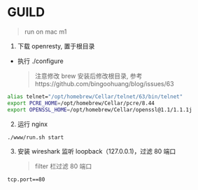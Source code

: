 # GUILD

> run on mac m1

1. 下载 openresty, 置于根目录

- 执行 ./configure
  > 注意修改 brew 安装后修改根目录, 参考https://github.com/bingoohuang/blog/issues/63

```sh
alias telnet="/opt/homebrew/Cellar/telnet/63/bin/telnet"
export PCRE_HOME=/opt/homebrew/Cellar/pcre/8.44
export OPENSSL_HOME=/opt/homebrew/Cellar/openssl@1.1/1.1.1j
```

2. 运行 nginx

```sh
./www/run.sh start
```

3. 安装 wireshark 监听 loopback（127.0.0.1)，过滤 80 端口
   > filter 栏过滤 80 端口

```
tcp.port==80
```
